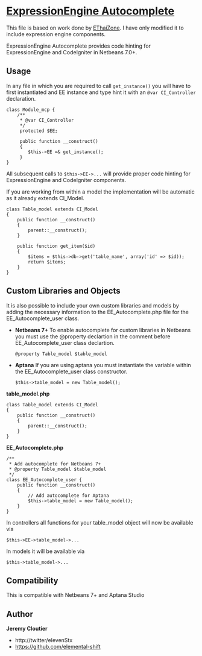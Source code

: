 [ExpressionEngine Autocomplete](http://github.com/elemental-shift/ExpressionEngine-Autocomplete)
=================

 This file is based on work done by [EThaiZone](http://codeigniter.com/forums/viewthread/187949/P15/#965668). I have only modified it to include expression engine components. 

 ExpressionEngine Autocomplete provides code hinting for ExpressionEngine and CodeIgniter in Netbeans 7.0+.

Usage
-----
In any file in which you are required to call `get_instance()` you will have to first instantiated and EE instance and type hint it with an `@var CI_Controller` declaration.

	class Module_mcp {
		/**
		 * @var CI_Controller
		 */
		 protected $EE;

		 public function __construct()
		 {
		 	$this->EE =& get_instance();
		 }
	}
All subsequent calls to `$this->EE->...` will provide proper code hinting for ExpressionEngine and CodeIgniter components.

If you are working from within a model the implementation will be automatic as it already extends CI_Model.

	class Table_model extends CI_Model
	{
	    public function __construct()
	    {
	        parent::__construct();
	    }

	    public function get_item($id)
	    {
	        $items = $this->db->get('table_name', array('id' => $id));
	        return $items;
	    }
	}

Custom Libraries and Objects
-----------------------------
It is also possible to include your own custom libraries and models by adding the necessary information to the EE_Autocomplete.php file for the EE_Autocomplete_user class. 

+ **Netbeans 7+**
To enable autocomplete for custom libraries in Netbeans you must use the @property declartion in the comment before EE_Autocomplete_user class declartion. 

	`@property Table_model $table_model`

+ **Aptana**
If you are using aptana you must instantiate the variable within the EE_Autocomplete_user class constructor.

	`$this->table_model = new Table_model();`

**table_model.php**

	class Table_model extends CI_Model
	{
	    public function __construct()
	    {
	        parent::__construct();
	    }
	}


**EE_Autocomplete.php**

	/**
	 * Add autocomplete for Netbeans 7+
	 * @property Table_model $table_model
	 */
	class EE_Autocomplete_user {
		public function __construct()
		{
			// Add autocomplete for Aptana
			$this->table_model = new Table_model();
		}
	}

In controllers all functions for your table_model object will now be available via

	$this->EE->table_model->...

In models it will be available via

	$this->table_model->...

Compatibility
-------------
This is compatible with Netbeans 7+ and Aptana Studio

Author
------

**Jeremy Cloutier**
+ http://twitter/elevenStx
+ https://github.com/elemental-shift
